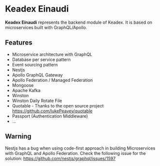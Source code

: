 # Keadex Einaudi

**Keadex Einaudi** represents the backend module of Keadex. It is based on microservices built with GraphQL/Apollo.

## Features
- Microservice architecture with GraphQL
- Database per service pattern
- Event sourcing pattern
- Nestjs
- Apollo GraphQL Gateway
- Apollo Federation / Managed Federation
- Mongoose
- Apache Kafka
- Winston
- Winston Daily Rotate File
- Quotable - Thanks to the open source project https://github.com/lukePeavey/quotable
- Passport (Authentication Middleware)
- ...

## Warning
Nestjs has a bug when using code-first approach in building Microservices with GraphQL and Apollo Federation. Check the following issue for the solution: https://github.com/nestjs/graphql/issues/1597